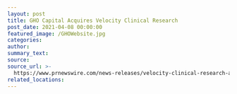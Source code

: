 ```yaml
---
layout: post
title: GHO Capital Acquires Velocity Clinical Research
post_date: 2021-04-08 00:00:00
featured_image: /GHOWebsite.jpg
categories:
author:
summary_text:
source:
source_url: >-
  https://www.prnewswire.com/news-releases/velocity-clinical-research-acquired-by-gho-signalling-evolution-of-clinical-trial-site-industry-301264417.html
related_locations:
---
```

